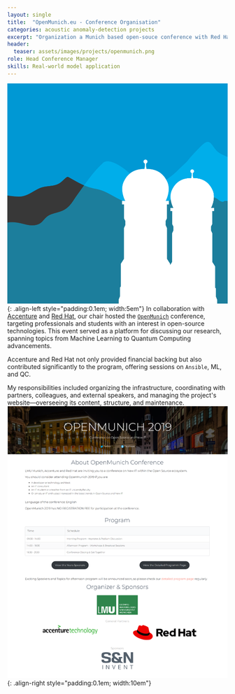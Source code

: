 ```yaml
---
layout: single
title:  "OpenMunich.eu - Conference Organisation"
categories: acoustic anomaly-detection projects
excerpt: "Organization a Munich based open-souce conference with Red Hat and Accenture"
header:
  teaser: assets/images/projects/openmunich.png
role: Head Conference Manager
skills: Real-world model application
---
```


![logo](\assets\images\projects\openmunich.png){: .align-left style="padding:0.1em; width:5em"}
In collaboration with [Accenture](https://www.accenture.com/de-de) and [Red Hat](https://www.redhat.com/en), our chair hosted the [`OpenMunich`](https:\\openmunich.eu) conference, targeting professionals and students with an interest in open-source technologies. This event served as a platform for discussing our research, spanning topics from Machine Learning to Quantum Computing advancements.

Accenture and Red Hat not only provided financial backing but also contributed significantly to the program, offering sessions on `Ansible`, ML, and QC.

My responsibilities included organizing the infrastructure, coordinating with partners, colleagues, and external speakers, and managing the project's website—overseeing its content, structure, and maintenance.
![OpenMunich Website](\assets\images\projects\openmunich_website.png){: .align-right style="padding:0.1em; width:10em"}
